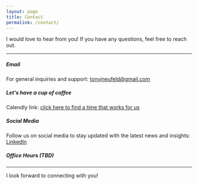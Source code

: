 ```yaml
---
layout: page
title: Contact
permalink: /contact/
---
```


I would love to hear from you! If you have any questions, feel free to reach out.


---


##### Email
For general inquiries and support: [tonyjneufeld@gmail.com](mailto:tonyjneufeld@gmail.com)


##### Let's have a cup of coffee
Calendly link: [click here to find a time that works for us](https://calendly.com/tonyneufeld)


##### Social Media
Follow us on social media to stay updated with the latest news and insights: [LinkedIn](https://www.linkedin.com/in/tony-neufeld-050a0685/)


##### Office Hours (TBD)


---


I look forward to connecting with you!
